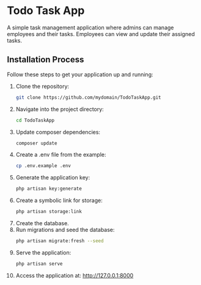 # Todo Task App

A simple task management application where admins can manage employees and their tasks. Employees can view and update their assigned tasks.

## Installation Process

Follow these steps to get your application up and running:

1. Clone the repository:
   ```bash
   git clone https://github.com/mydomain/TodoTaskApp.git
2. Navigate into the project directory:
   ```bash
   cd TodoTaskApp
3. Update composer dependencies:
   ```bash
   composer update
4. Create a .env file from the example:
   ```bash
   cp .env.example .env
5. Generate the application key:
   ```bash
   php artisan key:generate
6. Create a symbolic link for storage:
   ```bash
   php artisan storage:link
7. Create the database.
8. Run migrations and seed the database:
   ```bash
   php artisan migrate:fresh --seed
9. Serve the application:
    ```bash
   php artisan serve
10. Access the application at:
   http://127.0.0.1:8000






   



